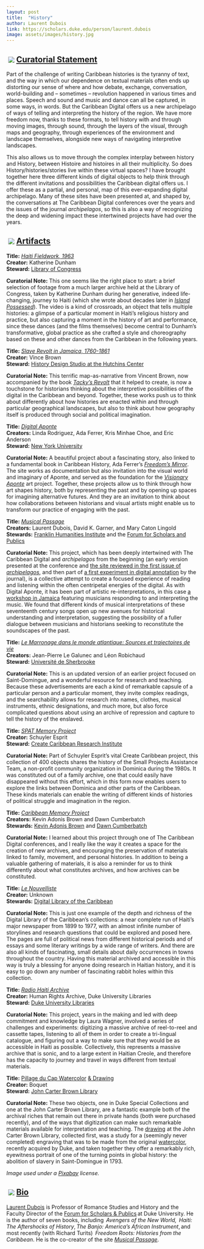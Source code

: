 ```yaml
---
layout: post
title:  "History"
author: Laurent Dubois
link: https://scholars.duke.edu/person/laurent.dubois
image: assets/images/history.jpg
---
```


<div class="section-title"><img style="padding: 5px;float:left;" src="{{ site.baseurl}}/assets/images/tiny-key.jpg"><a href="#Curatorial"><h2>Curatorial Statement</h2></a></div>

Part of the challenge of writing Caribbean histories is the tyranny of text, and the way in which our dependence on textual materials often ends up distorting our sense of where and how debate, exchange, conversation, world-building and – sometimes – revolution happened in various times and places. Speech and sound and music and dance can all be captured, in some ways, in words. But the Caribbean Digital offers us a new archipelago of ways of telling and interpreting the history of the region. We have more freedom now, thanks to these formats, to tell history with and through moving images, through sound, through the layers of the visual, through maps and geography, through experiences of the environment and landscape themselves, alongside new ways of navigating interpretive landscapes.

This also allows us to move through the complex interplay between history and History, between Histoire and histoires in all their multiplicity. So does History/histories/stories live within these virtual spaces? I have brought together here three different kinds of digital objects to help think through the different invitations and possibilities the Caribbean digital offers us. I offer these as a partial, and personal, map of this ever-expanding digital archipelago. Many of these sites have been presented at, and shaped by, the conversations at The Caribbean Digital conferences over the years and the issues of the journal _archipelagos_, so this is also a way of recognizing the deep and widening impact these intertwined projects have had over the years.

<div class="section-title"><img style="padding: 5px;float:left;" src="{{ site.baseurl}}/assets/images/tiny-key.jpg"><a href="#Artifacts"><h2>Artifacts</h2></a></div>

**Title:** [_Haiti Fieldwork, 1963_](https://www.loc.gov/item/ihas.200003822)  
**Creator:** Katherine Dunham  
**Steward:** [Library of Congress](https://www.loc.gov/)

**Curatorial Note:** This one seems like the right place to start: a brief selection of footage from a much larger archive held at the Library of Congress, taken by Katherine Dunham during her generative, indeed life-changing, journey to Haiti (which she wrote about decades later in [_Island Possessed_](https://press.uchicago.edu/ucp/books/book/chicago/I/bo3615198.html)). The video is a kind of crossroads, an object that tells multiple histories: a glimpse of a particular moment in Haiti’s religious history and practice, but also capturing a moment in the history of art and performance, since these dances (and the films themselves) become central to Dunham’s transformative, global practice as she crafted a style and choreography based on these and other dances from the Caribbean in the following years.

**Title:** [_Slave Revolt in Jamaica, 1760-1861_](http://revolt.axismaps.com/)  
**Creator:** Vince Brown  
**Steward:** [History Design Studio at the Hutchins Center](https://hutchinscenter.fas.harvard.edu/history-design-studio)

**Curatorial Note:** This terrific map-as-narrative from Vincent Brown, now accompanied by the book [_Tacky’s Revolt_](https://www.hup.harvard.edu/catalog.php?isbn=9780674737570) that it helped to create, is now a touchstone for historians thinking about the interpretive possibilities of the digital in the Caribbean and beyond. Together, these works push us to think about differently about how histories are enacted within and through particular geographical landscapes, but also to think about how geography itself is produced through social and political imagination.

**Title:** [_Digital Aponte_](http://aponte.hosting.nyu.edu/)  
**Creators:** Linda Rodriguez, Ada Ferrer, Kris Minhae Choe, and Eric Anderson  
**Steward:** [New York University](https://nyu.edu)

**Curatorial Note:** A beautiful project about a fascinating story, also linked to a fundamental book in Caribbean History, Ada Ferrer’s [_Freedom’s Mirror_](https://www.cambridge.org/core/books/freedoms-mirror/4779A274392BDA9ECAB16090462DC192). The site works as documentation but also invitation into the visual world and imaginary of Aponte, and served as the foundation for the [_Visionary Aponte_](https://sites.duke.edu/visionaryaponte/) art project. Together, these projects allow us to think through how art shapes history, both by representing the past and by opening up spaces for imagining alternative futures. And they are an invitation to think about how collaborations between historians and visual artists might enable us to transform our practice of engaging with the past.

**Title:** [_Musical Passage_](http://www.musicalpassage.org/)  
**Creators:** Laurent Dubois, David K. Garner, and Mary Caton Lingold  
**Stewards:** [Franklin Humanities Institute](https://fhi.duke.edu) and the [Forum for Scholars and Publics](https://fsp.trinity.duke.edu/)

**Curatorial Note:** This project, which has been deeply intertwined with The Caribbean Digital and _archipelagos_ from the beginning (an early version presented at the conference and [the site reviewed in the first issue of _archipelagos_](http://archipelagosjournal.org/issue01/musical-passage.html), and then part of [a first experiment in digital annotation](http://archipelagosjournal.org/issue03/dubois-garner-lingold.html) by the journal), is a collective attempt to create a focused experience of reading and listening within the often centripetal energies of the digital. As with Digital Aponte, it has been part of artistic re-interpretations, in this case [a workshop in Jamaica](https://www.youtube.com/playlist?list=PLwcqVNt0EPDlGgT6ueKV_wjvPT1-tD_Y_) featuring musicians responding to and interpreting the music. We found that different kinds of musical interpretations of these seventeenth century songs open up new avenues for historical understanding and interpretation, suggesting the possibility of a fuller dialogue between musicians and historians seeking to reconstitute the soundscapes of the past.

**Title:** [_Le Marronage dans le monde atlantique: Sources et trajectoires de vie_
](http://www.marronnage.info/fr/index.html)  
**Creators:** Jean-Pierre Le Galunec and Léon Robichaud  
**Steward:** [Université de Sherbrooke](https://www.usherbrooke.ca)

**Curatorial Note:** This is an updated version of an earlier project focused on Saint-Domingue, and a wonderful resource for research and teaching. Because these advertisements are each a kind of remarkable capsule of a particular person and a particular moment, they invite complex readings, and the searchability allows for research into names, clothes, musical instruments, ethnic designations, and much more, but also force complicated questions about using an archive of repression and capture to tell the history of the enslaved.

**Title:** [_SPAT Memory Project_](http://spatmemoryproject.org/)  
**Creator:** Schuyler Esprit  
**Steward:** [Create Caribbean Research Institute](http://createcaribbean.org/create/)

**Curatorial Note:** Part of Schuyler Esprit’s vital Create Caribbean project, this collection of 400 objects shares the history of the Small Projects Assistance Team, a non-profit community organization in Dominica during the 1980s. It was constituted out of a family archive, one that could easily have disappeared without this effort, which in this form now enables users to explore the links between Dominica and other parts of the Caribbean. These kinds materials can enable the writing of different kinds of histories of political struggle and imagination in the region.

**Title:** [_Caribbean Memory Project_](https://www.caribbeanmemoryproject.com/)  
**Creators:** Kevin Adonis Brown and Dawn Cumberbatch  
**Stewards:** [Kevin Adonis Brown](http://drbrowne.me/) and [Dawn Cumberbatch](https://www.caribbeanmemoryproject.com/bio--cumberbatch-dawn.html)

**Curatorial Note:** I learned about this project through one of The Caribbean Digital conferences, and I really like the way it creates a space for the creation of new archives, and encouraging the preservation of materials linked to family, movement, and personal histories. In addition to being a valuable gathering of materials, it is also a reminder for us to think differently about what constitutes archives, and how archives can be constituted.

**Title:** [_Le Nouvelliste_](https://www.dloc.com/UF00000081/00752/allvolumes)  
**Creator:** Unknown  
**Stewards:** [Digital Library of the Caribbean](https://www.dloc.com/)

**Curatorial Note:** This is just one example of the depth and richness of the Digital Library of the Caribbean’s collections: a near complete run of Haiti’s major newspaper from 1899 to 1977, with an almost infinite number of storylines and research questions that could be explored and posed here. The pages are full of political news from different historical periods and of essays and some literary writings by a wide range of writers. And there are also all kinds of fascinating, small details about daily occurrences in towns throughout the country. Having this material archived and accessible in this way is truly a blessing for anyone doing research in Haitian history, and it is easy to go down any number of fascinating rabbit holes within this collection.

**Title:** [_Radio Haiti Archive_](https://repository.duke.edu/dc/radiohaiti)  
**Creator:** Human Rights Archive, Duke University Libraries  
**Steward:** [Duke University Libraries](https://library.duke.edu/)

**Curatorial Note:** This project, years in the making and led with deep commitment and knowledge by Laura Wagner, involved a series of challenges and experiments: digitizing a massive archive of reel-to-reel and cassette tapes, listening to all of them in order to create a tri-lingual catalogue, and figuring out a way to make sure that they would be as accessible in Haiti as possible. Collectively, this represents a massive archive that is sonic, and to a large extent in Haitian Creole, and therefore has the capacity to journey and travel in ways different from textual materials.

**Title:** [Pillage du Cap Watercolor](https://repository.duke.edu/dc/pillageducap/lpc001001001) [& Drawing](https://jcb.lunaimaging.com/luna/servlet/detail/JCB~1~1~7302~11270010:-Pillage-du-Cap-Fran%C3%A7ais-en-1793-?sort=IMAGE_DATE%2Csubject_groups&qvq=q:pillage;sort:IMAGE_DATE,subject_groups;lc:JCB~1~1&mi=0&trs=8)  
**Creator:** Boquet  
**Steward:** [John Carter Brown Library](https://jcb.lunaimaging.com/luna/servlet)

**Curatorial Note:** These two objects, one in Duke Special Collections and one at the John Carter Brown Library, are a fantastic example both of the archival riches that remain out there in private hands (both were purchased recently), and of the ways that digitization can make such remarkable materials available for interpretation and teaching. The [drawing](https://jcb.lunaimaging.com/luna/servlet/detail/JCB~1~1~7302~11270010:-Pillage-du-Cap-Fran%C3%A7ais-en-1793-?sort=IMAGE_DATE%2Csubject_groups&qvq=q:pillage;sort:IMAGE_DATE,subject_groups;lc:JCB~1~1&mi=0&trs=8) at the John Carter Brown Library, collected first, was a study for a (seemingly never completed) engraving that was to be made from the original [watercolor](https://repository.duke.edu/dc/pillageducap/lpc001001001), recently acquired by Duke, and taken together they offer a remarkably rich, eyewitness portrait of one of the turning points in global history: the abolition of slavery in Saint-Domingue in 1793.

_Image used under a [Pixabay](https://pixabay.com/service/license/) license._

<div class="section-title"><img style="padding: 5px;float:left;" src="{{ site.baseurl}}/assets/images/tiny-key.jpg"><a href="#Bio"><h2>Bio</h2></a></div>

[Laurent Dubois](https://scholars.duke.edu/person/laurent.dubois) is Professor of Romance Studies and History and the Faculty Director of the [Forum for Scholars & Publics](http://sites.duke.edu/scholarsandpublics/) at Duke University. He is the author of seven books, including  *Avengers of the New World,  Haiti: The Aftershocks of History*, *The Banjo: America’s African Instrument*, and most recently (with Richard Turits)  _Freedom Roots: Histories from the Caribbean_. He is the co-creator of the site [_Musical Passage_](musicalpassage.org).
